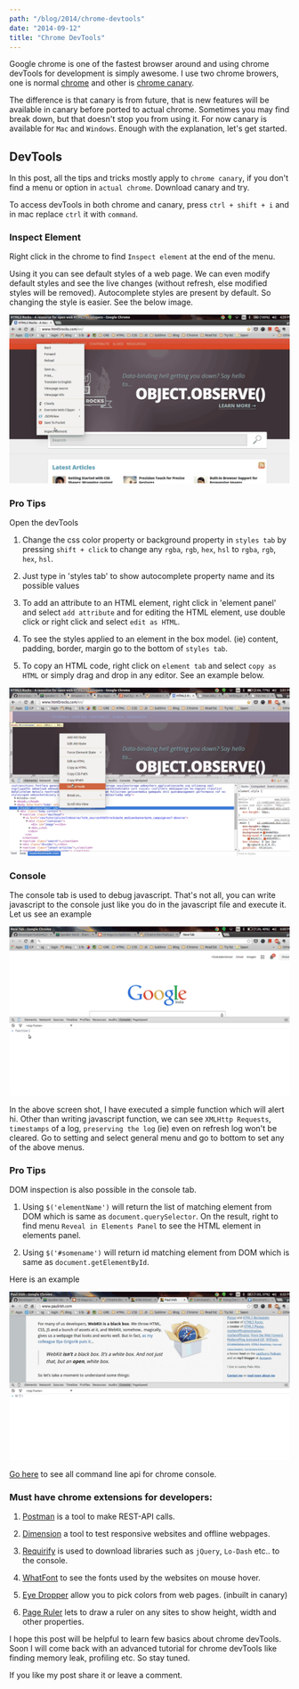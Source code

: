 ```yaml
---
path: "/blog/2014/chrome-devtools"
date: "2014-09-12"
title: "Chrome DevTools"
---
```


Google chrome is one of the fastest browser around and using chrome devTools for development is simply awesome. I use two chrome browers, one is normal <a class="link" target="_blank" href="https://www.google.co.in/chrome/">chrome</a> and other is <a class="link" target="_blank" href="http://www.google.co.in/intl/en/chrome/browser/canary.html">chrome canary</a>.

The difference is that canary is from future, that is new features will be available in canary before ported to actual chrome. Sometimes you may find break down, but that doesn't stop you from using it. For now canary is available for `Mac` and `Windows`. Enough with the explanation, let's get started.

## DevTools

In this post, all the tips and tricks mostly apply to `chrome canary`, if you don't find a menu or option in `actual chrome`. Download canary and try.

To access devTools in both chrome and canary, press `ctrl + shift + i` and in mac replace `ctrl` it with `command`.

### Inspect Element

Right click in the chrome to find `Inspect element` at the end of the menu.

Using it you can see default styles of a web page. We can even modify default styles and see the live changes (without refresh, else modified styles will be removed). Autocomplete styles are present by default. So changing the style is easier. See the below image.

<img class="post-image" src="./Inspect Element.gif" alt="devtool">

### Pro Tips

Open the devTools

1. Change the css color property or background property in `styles tab` by pressing `shift + click` to change any `rgba`, `rgb`, `hex`, `hsl` to `rgba`, `rgb`, `hex`, `hsl`.

2. Just type in 'styles tab' to show autocomplete property name and its possible values

3. To add an attribute to an HTML element, right click in 'element panel' and select `add attribute` and for editing the HTML element, use double click or right click and select `edit as HTML`.

4. To see the styles applied to an element in the box model. (ie) content, padding, border, margin go to the bottom of `styles tab`.

5. To copy an HTML code, right click on `element tab` and select `copy as HTML` or simply drag and drop in any editor. See an example below.

<img class="post-image" src="./copy as html.gif" alt="copy as html">

### Console

The console tab is used to debug javascript. That's not all, you can write
javascript to the console just like you do in the javascript file and execute it. Let us see an example

<img class="post-image" src="./console.gif" alt="writing function in console">

In the above screen shot, I have executed a simple function which will alert hi. Other than writing javascript function, we can see `XMLHttp Requests`, `timestamps` of a log, `preserving the log` (ie) even on refresh log won't be cleared. Go to setting and select general menu and go to bottom to set any of the above menus.

### Pro Tips

<p>DOM inspection is also possible in the console tab.</p>

1. Using `$('elementName')` will return the list of matching element from DOM which is same as `document.querySelector`. On the result, right to find menu `Reveal in Elements Panel` to see the HTML element in elements panel.

2. Using `$('#somename')` will return id matching element from DOM which is same as `document.getElementById`.

Here is an example

<img class="post-image" src="./dom.gif" alt="Dom inspection in console">

<a class="link" target="_blank" href="https://developer.chrome.com/devtools/docs/commandline-api">Go here</a> to see all command line api for chrome console.

### Must have chrome extensions for developers:

1. <a class="link" target="_blank" href="https://chrome.google.com/webstore/detail/postman-rest-client/fdmmgilgnpjigdojojpjoooidkmcomcm?hl=en">Postman</a> is a tool to make REST-API calls.

2. <a class="link" target="_blank" href="https://chrome.google.com/webstore/detail/dimensions-legacy/hdmihohhdcbejdkidbfijmfehjbnmifk?hl=en">Dimension</a> a tool to test responsive websites and offline webpages.

3. <a class="link" target="_blank" href="https://chrome.google.com/webstore/detail/requirify/gajpkncnknlljkhblhllcnnfjpbcmebm?hl=en">Requirify</a> is used to download libraries such as `jQuery`, `Lo-Dash` etc.. to the console.

4. <a class="link" target="_blank" href="https://chrome.google.com/webstore/detail/whatfont/jabopobgcpjmedljpbcaablpmlmfcogm">WhatFont</a> to see the fonts used by the websites on mouse hover.

5. <a class="link" target="_blank" href="https://chrome.google.com/webstore/detail/eye-dropper/hmdcmlfkchdmnmnmheododdhjedfccka">Eye Dropper</a> allow you to pick colors from web pages. (inbuilt in canary)

6. <a class="link" target="_blank" href="https://chrome.google.com/webstore/detail/page-ruler/jlpkojjdgbllmedoapgfodplfhcbnbpn?hl=en">Page Ruler</a> lets to draw a ruler on any sites to show height, width and other properties.

I hope this post will be helpful to learn few basics about chrome devTools. Soon I will come back with an advanced tutorial for chrome devTools like finding memory leak, profiling etc. So stay tuned.

If you like my post share it or leave a comment.
